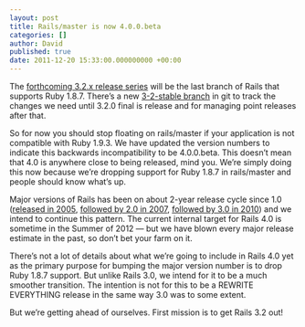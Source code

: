 ```yaml
---
layout: post
title: Rails/master is now 4.0.0.beta
categories: []
author: David
published: true
date: 2011-12-20 15:33:00.000000000 +00:00
---
```

<p>The <a href="http://weblog.rubyonrails.org/2011/12/20/rails-3-2-rc1-faster-dev-mode-routing-explain-queries-tagged-logger-store">forthcoming 3.2.x release series</a> will be the last branch of Rails that supports Ruby 1.8.7. There&#8217;s a new <a href="https://github.com/rails/rails/tree/3-2-stable">3-2-stable branch</a> in git to track the changes we need until 3.2.0 final is release and for managing point releases after that.</p>
<p>So for now you should stop floating on rails/master if your application is not compatible with Ruby 1.9.3. We have updated the version numbers to indicate this backwards incompatibility to be 4.0.0.beta. This doesn&#8217;t mean that 4.0 is anywhere close to being released, mind you. We&#8217;re simply doing this now because we&#8217;re dropping support for Ruby 1.8.7 in rails/master and people should know what&#8217;s up.</p>
<p>Major versions of Rails has been on about 2-year release cycle since 1.0 (<a href="http://weblog.rubyonrails.org/2005/12/13/rails-1-0-party-like-its-one-oh-oh/">released in 2005</a>, <a href="http://weblog.rubyonrails.org/2007/12/7/rails-2-0-it-s-done">followed by 2.0 in 2007</a>, <a href="http://weblog.rubyonrails.org/2010/8/29/rails-3-0-it-s-done">followed by 3.0 in 2010</a>) and we intend to continue this pattern. The current internal target for Rails 4.0 is sometime in the Summer of 2012 &mdash; but we have blown every major release estimate in the past, so don&#8217;t bet your farm on it.</p>
<p>There&#8217;s not a lot of details about what we&#8217;re going to include in Rails 4.0 yet as the primary purpose for bumping the major version number is to drop Ruby 1.8.7 support. But unlike Rails 3.0, we intend for it to be a much smoother transition. The intention is not for this to be a <span class="caps">REWRITE</span> <span class="caps">EVERYTHING</span> release in the same way 3.0 was to some extent.</p>
<p>But we&#8217;re getting ahead of ourselves. First mission is to get Rails 3.2 out!</p>